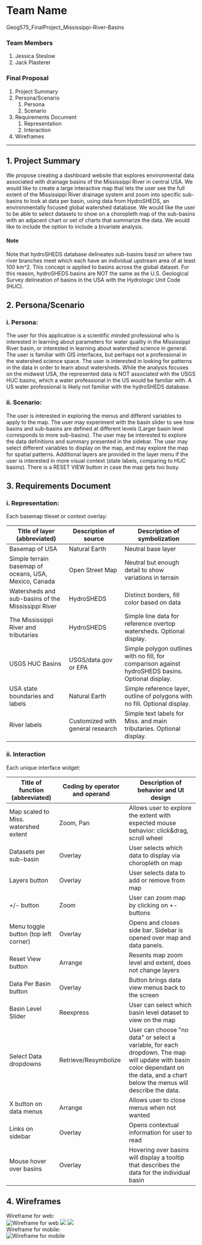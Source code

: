# Team Name
Geog575_FinalProject_Mississippi-River-Basins

### Team Members
1. Jessica Steslow
2. Jack Plasterer

### Final Proposal
1. Project Summary
2. Persona/Scenario
    1. Persona
    2. Scenario
3. Requirements Document
    1. Representation
    2. Interaction
4. Wireframes

---

## 1. Project Summary
We propose creating a dashboard website that explores environmental data associated with drainage basins of the Mississippi River in central USA. We would like to create a large interactive map that lets the user see the full extent of the Mississippi River drainage system and zoom into specific sub-basins to look at data per basin, using data from HydroSHEDS, an environmentally focused global watershed database. We would like the user to be able to select datasets to show on a choropleth map of the sub-basins with an adjacent chart or set of charts that summarize the data. We would like to include the option to include a bivariate analysis.

#### Note
Note that hydroSHEDS database delineates sub-basins basd on where two river branches meet which each have an individual upstream area of at least 100 km^2. This concept is applied to basins across the global dataset. For this reason, hydroSHEDS basins are NOT the same as the U.S. Geological Survey delineation of basins in the USA with the Hydrologic Unit Code (HUC). 


## 2. Persona/Scenario

### i. Persona:

The user for this application is a scientific minded professional who is interested in learning about parameters for water quality in the Mississippi River basin, or interested in learning about watershed science in general. The user is familiar with GIS interfaces, but perhaps not a professional in the watershed science space. The user is interested in looking for patterns in the data in order to learn about watersheds. While the analysis focuses on the midwest USA, the represented data is NOT associated with the USGS HUC basins, which a water professional in the US would be familiar with. A US water professional is likely not familiar with the hydroSHEDS database.

### ii. Scenario:

The user is interested in exploring the menus and different variables to apply to the map. The user may experiment with the basin slider to see how basins and sub-basins are defined at different levels (Larger basin level corresponds to more sub-basins). The user may be interested to explore the data definitions and summary presented in the sidebar. The user may select different variables to display on the map, and may explore the map for spatial patterns. Additional layers are provided in the layer menu if the user is interested in more visual context (state labels, comparing to HUC basins). There is a RESET VIEW button in case the map gets too busy.




## 3. Requirements Document

### i. Representation:

Each basemap tileset or context overlay: <br>

| Title of layer (abbreviated) | Description of source | Description of symbolization |
| --- | --- | --- |
| Basemap of USA | Natural Earth | Neutral base layer |
| Simple terrain basemap of oceans, USA, Mexico, Canada | Open Street Map | Neutral but enough detail to show variations in terrain | 
| Watersheds and sub-basins of the Mississippi River | HydroSHEDS | Distinct borders, fill color based on data |
| The Mississippi River and tributaries | HydroSHEDS | Simple line data for reference overtop watersheds. Optional display. |
| USGS HUC Basins | USGS/data.gov or EPA | Simple polygon outlines with no fill, for comparison against hydroSHEDS basins. Optional display. |
| USA state boundaries and labels | Natural Earth | Simple reference layer, outline of polygons with no fill. Optional display. |
| River labels | Customized with general research | Simple text labels for Miss. and main tributaries. Optional display. |



### ii. Interaction

Each unique interface widget: <br>

| Title of function (abbreviated) | Coding by operator and operand | Description of behavior and UI design |
| --- | --- | --- |
| Map scaled to Miss. watershed extent | Zoom, Pan | Allows user to explore the extent with expected mouse behavior: click&drag, scroll wheel |
| Datasets per sub-basin | Overlay | User selects which data to display via choropleth on map |
| Layers button | Overlay | User selects data to add or remove from map |
| +/- button | Zoom | User can zoom map by clicking on +\- buttons |
| Menu toggle button (top left corner) | Overlay | Opens and closes side bar. Sidebar is opened over map and data panels. |
| Reset View button | Arrange | Resents map zoom level and extent, does not change layers |
| Data Per Basin button | Overlay | Button brings data view menus back to the screen |
| Basin Level Slider | Reexpress | User can select which basin level dataset to view on the map |
| Select Data dropdowns | Retrieve/Resymbolize | User can choose "no data" or select a variable, for each dropdown. The map will update with basin color dependant on the data, and a chart below the menus will describe the data. |
| X button on data menus | Arrange | Allows user to close menus when not wanted |
| Links on sidebar | Overlay | Opens contextual information for user to read |
| Mouse hover over basins | Overlay | Hovering over basins will display a tooltip that describes the data for the individual basin |








## 4. Wireframes

Wireframe for web:<br>
![Wireframe for web](img/MissBasins_Wireframes-web.png)
![](img/MissBasins_Wireframes-web_menus.png)
![](img/MissBasins_Wireframes-web_sidebar.png)
<br>
Wireframe for mobile:<br>
![Wireframe for mobile](img/MissBasins_Wireframes-mobile.png)

